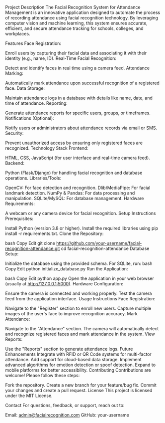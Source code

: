 Project Description
The Facial Recognition System for Attendance Management is an innovative application designed to automate the process of recording attendance using facial recognition technology. By leveraging computer vision and machine learning, this system ensures accurate, efficient, and secure attendance tracking for schools, colleges, and workplaces.

Features
Face Registration:

Enroll users by capturing their facial data and associating it with their identity (e.g., name, ID).
Real-Time Facial Recognition:

Detect and identify faces in real time using a camera feed.
Attendance Marking:

Automatically mark attendance upon successful recognition of a registered face.
Data Storage:

Maintain attendance logs in a database with details like name, date, and time of attendance.
Reporting:

Generate attendance reports for specific users, groups, or timeframes.
Notifications (Optional):

Notify users or administrators about attendance records via email or SMS.
Security:

Prevent unauthorized access by ensuring only registered faces are recognized.
Technology Stack
Frontend:

HTML, CSS, JavaScript (for user interface and real-time camera feed).
Backend:

Python (Flask/Django) for handling facial recognition and database operations.
Libraries/Tools:

OpenCV: For face detection and recognition.
Dlib/MediaPipe: For facial landmark detection.
NumPy & Pandas: For data processing and manipulation.
SQLite/MySQL: For database management.
Hardware Requirements:

A webcam or any camera device for facial recognition.
Setup Instructions
Prerequisites:

Install Python (version 3.8 or higher).
Install the required libraries using pip install -r requirements.txt.
Clone the Repository:

bash
Copy
Edit
git clone https://github.com/your-username/facial-recognition-attendance.git
cd facial-recognition-attendance
Database Setup:

Initialize the database using the provided schema.
For SQLite, run:
bash
Copy
Edit
python initialize_database.py
Run the Application:

bash
Copy
Edit
python app.py
Open the application in your web browser (usually at http://127.0.0.1:5000).
Hardware Configuration:

Ensure the camera is connected and working properly.
Test the camera feed from the application interface.
Usage Instructions
Face Registration:

Navigate to the "Register" section to enroll new users.
Capture multiple images of the user's face to improve recognition accuracy.
Mark Attendance:

Navigate to the "Attendance" section.
The camera will automatically detect and recognize registered faces and mark attendance in the system.
View Reports:

Use the "Reports" section to generate attendance logs.
Future Enhancements
Integrate with RFID or QR Code systems for multi-factor attendance.
Add support for cloud-based data storage.
Implement advanced algorithms for emotion detection or spoof detection.
Expand to mobile platforms for better accessibility.
Contributing
Contributions are welcome! Please follow these steps:

Fork the repository.
Create a new branch for your feature/bug fix.
Commit your changes and create a pull request.
License
This project is licensed under the MIT License.

Contact
For questions, feedback, or support, reach out to:

Email: admin@facialrecognition.com
GitHub: your-username








